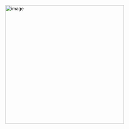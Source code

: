 <img width="375" alt="image" src="https://github.com/ikhsanurasidb/TemperatureConversions/assets/151383202/18abd575-6271-446b-862e-546c78bab554">
